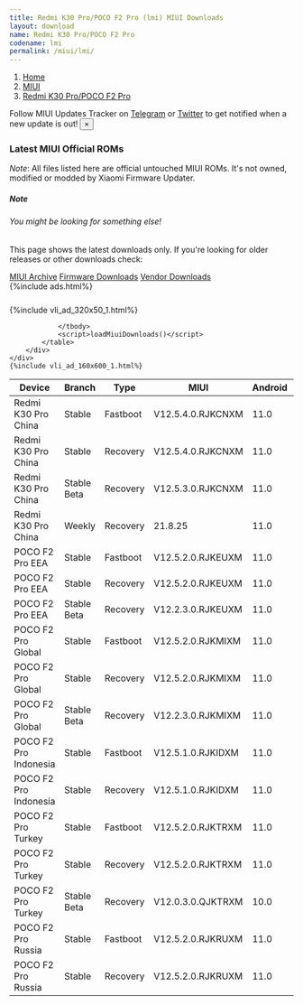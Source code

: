 ```yaml
---
title: Redmi K30 Pro/POCO F2 Pro (lmi) MIUI Downloads
layout: download
name: Redmi K30 Pro/POCO F2 Pro
codename: lmi
permalink: /miui/lmi/
---
```

<nav aria-label="breadcrumb">
    <ol class="breadcrumb">
        <li class="breadcrumb-item"><a href="/">Home</a></li>
        <li class="breadcrumb-item"><a href="/miui/">MIUI</a></li>
        <li class="breadcrumb-item active" aria-current="page"><a href="/miui/lmi/">Redmi K30 Pro/POCO F2 Pro</a></li>
    </ol>
</nav>
<div class="alert alert-primary alert-dismissible fade show" role="alert">
    Follow MIUI Updates Tracker on <a href="https://t.me/MIUIUpdatesTracker" class="alert-link">Telegram</a>
     or <a href="https://twitter.com/MiFwUpdater" class="alert-link">Twitter</a> to get notified when a new update is out!
    <button type="button" class="close" data-dismiss="alert" aria-label="Close">
        <span aria-hidden="true">&times;</span>
    </button>
</div>

### Latest MIUI Official ROMs
*Note*: All files listed here are official untouched MIUI ROMs. It's not owned, modified or modded by Xiaomi Firmware Updater.
<div class="card">
  <div class="card-body">
    <h5 class="card-title">Note</h5>
    <h6 class="card-subtitle mb-2 text-muted">You might be looking for something else!</h6>
    <p class="card-text">This page shows the latest downloads only.
     If you're looking for older releases or other downloads check:</p>
    <a href="/archive/miui/lmi/" class="card-link">MIUI Archive</a>
    <a href="/firmware/lmi/" class="card-link">Firmware Downloads</a>
    <a href="/vendor/lmi/" class="card-link">Vendor Downloads</a>
  </div>
</div>
{%include ads.html%}
<div class="row justify-content-center">
    <div class="col-10">
        <div class="table-responsive-md" style="margin-top: 25px;">
            {%include vli_ad_320x50_1.html%}
            <table id="miui" class="display dt-responsive nowrap compact table table-striped table-hover table-sm">
                <thead class="thead-dark">
                    <tr>
                        <th data-ref="device">Device</th>
                        <th data-ref="branch">Branch</th>
                        <th data-ref="type">Type</th>
                        <th data-ref="miui">MIUI</th>
                        <th data-ref="android">Android</th>
                        <th data-ref="size">Size</th>
                        <th data-ref="size">Date</th>
                        <th data-ref="link">Link</th>
                    </tr>
                </thead>
                <tbody>
                <tr><td>Redmi K30 Pro China</td><td>Stable</td><td>Fastboot</td><td>V12.5.4.0.RJKCNXM</td><td>11.0</td><td>4.9 GB</td><td>2021-08-13</td><td><a href="/miui/lmi/stable/V12.5.4.0.RJKCNXM/">Download</a></td></tr>
<tr><td>Redmi K30 Pro China</td><td>Stable</td><td>Recovery</td><td>V12.5.4.0.RJKCNXM</td><td>11.0</td><td>3.8 GB</td><td>2021-08-18</td><td><a href="/miui/lmi/stable/V12.5.4.0.RJKCNXM/">Download</a></td></tr>
<tr><td>Redmi K30 Pro China</td><td>Stable Beta</td><td>Recovery</td><td>V12.5.3.0.RJKCNXM</td><td>11.0</td><td>3.8 GB</td><td>2021-08-10</td><td><a href="/miui/lmi/stable beta/V12.5.3.0.RJKCNXM/">Download</a></td></tr>
<tr><td>Redmi K30 Pro China</td><td>Weekly</td><td>Recovery</td><td>21.8.25</td><td>11.0</td><td>4.2 GB</td><td>2021-08-26</td><td><a href="/miui/lmi/weekly/21.8.25/">Download</a></td></tr>
<tr><td>POCO F2 Pro EEA</td><td>Stable</td><td>Fastboot</td><td>V12.5.2.0.RJKEUXM</td><td>11.0</td><td>5.2 GB</td><td>2021-08-11</td><td><a href="/miui/lmi/stable/V12.5.2.0.RJKEUXM/">Download</a></td></tr>
<tr><td>POCO F2 Pro EEA</td><td>Stable</td><td>Recovery</td><td>V12.5.2.0.RJKEUXM</td><td>11.0</td><td>3.3 GB</td><td>2021-08-16</td><td><a href="/miui/lmi/stable/V12.5.2.0.RJKEUXM/">Download</a></td></tr>
<tr><td>POCO F2 Pro EEA</td><td>Stable Beta</td><td>Recovery</td><td>V12.2.3.0.RJKEUXM</td><td>11.0</td><td>3.1 GB</td><td>2020-12-25</td><td><a href="/miui/lmi/stable beta/V12.2.3.0.RJKEUXM/">Download</a></td></tr>
<tr><td>POCO F2 Pro Global</td><td>Stable</td><td>Fastboot</td><td>V12.5.2.0.RJKMIXM</td><td>11.0</td><td>5.1 GB</td><td>2021-07-29</td><td><a href="/miui/lmi/stable/V12.5.2.0.RJKMIXM/">Download</a></td></tr>
<tr><td>POCO F2 Pro Global</td><td>Stable</td><td>Recovery</td><td>V12.5.2.0.RJKMIXM</td><td>11.0</td><td>3.2 GB</td><td>2021-08-05</td><td><a href="/miui/lmi/stable/V12.5.2.0.RJKMIXM/">Download</a></td></tr>
<tr><td>POCO F2 Pro Global</td><td>Stable Beta</td><td>Recovery</td><td>V12.2.3.0.RJKMIXM</td><td>11.0</td><td>3.1 GB</td><td>2020-12-25</td><td><a href="/miui/lmi/stable beta/V12.2.3.0.RJKMIXM/">Download</a></td></tr>
<tr><td>POCO F2 Pro Indonesia</td><td>Stable</td><td>Fastboot</td><td>V12.5.1.0.RJKIDXM</td><td>11.0</td><td>5.1 GB</td><td>2021-07-07</td><td><a href="/miui/lmi/stable/V12.5.1.0.RJKIDXM/">Download</a></td></tr>
<tr><td>POCO F2 Pro Indonesia</td><td>Stable</td><td>Recovery</td><td>V12.5.1.0.RJKIDXM</td><td>11.0</td><td>3.2 GB</td><td>2021-07-15</td><td><a href="/miui/lmi/stable/V12.5.1.0.RJKIDXM/">Download</a></td></tr>
<tr><td>POCO F2 Pro Turkey</td><td>Stable</td><td>Fastboot</td><td>V12.5.2.0.RJKTRXM</td><td>11.0</td><td>4.6 GB</td><td>2021-07-24</td><td><a href="/miui/lmi/stable/V12.5.2.0.RJKTRXM/">Download</a></td></tr>
<tr><td>POCO F2 Pro Turkey</td><td>Stable</td><td>Recovery</td><td>V12.5.2.0.RJKTRXM</td><td>11.0</td><td>3.2 GB</td><td>2021-07-30</td><td><a href="/miui/lmi/stable/V12.5.2.0.RJKTRXM/">Download</a></td></tr>
<tr><td>POCO F2 Pro Turkey</td><td>Stable Beta</td><td>Recovery</td><td>V12.0.3.0.QJKTRXM</td><td>10.0</td><td>3.0 GB</td><td>2020-10-29</td><td><a href="/miui/lmi/stable beta/V12.0.3.0.QJKTRXM/">Download</a></td></tr>
<tr><td>POCO F2 Pro Russia</td><td>Stable</td><td>Fastboot</td><td>V12.5.2.0.RJKRUXM</td><td>11.0</td><td>4.9 GB</td><td>2021-07-24</td><td><a href="/miui/lmi/stable/V12.5.2.0.RJKRUXM/">Download</a></td></tr>
<tr><td>POCO F2 Pro Russia</td><td>Stable</td><td>Recovery</td><td>V12.5.2.0.RJKRUXM</td><td>11.0</td><td>3.2 GB</td><td>2021-07-30</td><td><a href="/miui/lmi/stable/V12.5.2.0.RJKRUXM/">Download</a></td></tr>

                </tbody>
                <script>loadMiuiDownloads()</script>
            </table>
        </div>
    </div>
    {%include vli_ad_160x600_1.html%}
</div>
